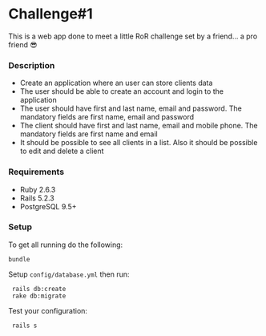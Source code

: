 # Challenge#1

This is a web app done to meet a little RoR challenge set by a friend... a pro friend :sunglasses:

### Description
- Create an application where an user can store clients data
- The user should be able to create an account and login to the application
- The user should have first and last name, email and password. The mandatory fields are first name, email and password
- The client should have first and last name, email and mobile phone. The mandatory fields are first name and email
- It should be possible to see all clients in a list. Also it should be possible to edit and delete a client

### Requirements

- Ruby 2.6.3
- Rails 5.2.3
- PostgreSQL 9.5+

### Setup

To get all running do the following:
 ```shell
 bundle
 ```

Setup `config/database.yml` then run:
```shell
 rails db:create 
 rake db:migrate
```

Test your configuration:
```shell
 rails s 
```